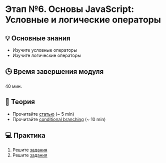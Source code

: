 # Этап №6. Основы JavaScript: Условные и логические операторы

## 💡 Основные знания 

- Изучите условные операторы
- Изучите логические операторы

## 🕒 Время завершения модуля

40 мин.

## 📖 Теория

- Прочитайте [статью](https://learn.javascript.ru/logical-operators) (~ 5 min)
- Прочитайте [conditional branching](https://learn.javascript.ru/ifelse) (~ 10 min)

## 💻  Практика

1. Решите [задания](https://learn.javascript.ru/logical-operators#tasks) 
2. Решите [задания](https://learn.javascript.ru/ifelse#tasks)
   